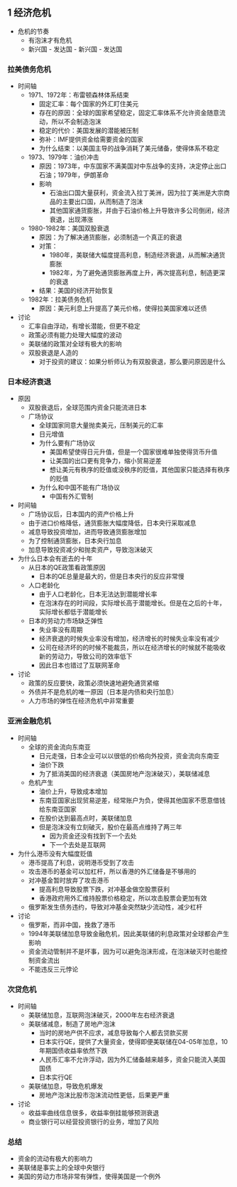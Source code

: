 ## 1 经济危机

- 危机的节奏
  - 有泡沫才有危机
  - 新兴国 - 发达国 - 新兴国 - 发达国

### 拉美债务危机

- 时间轴
  - 1971、1972年：布雷顿森林体系结束
    - 固定汇率：每个国家的外汇盯住美元
    - 存在的原因：全球的国家希望稳定，固定汇率体系不允许资金随意流动，所以不会制造泡沫
    - 稳定的代价：美国发展的潜能被压制
    - 弥补：IMF提供资金给需要资金的国家
    - 为什么结束：以美国主导的战争消耗了美元储备，使得体系不稳定
  - 1973、1979年：油价冲击
    - 原因：1973年，中东国家不满美国对中东战争的支持，决定停止出口石油；1979年，伊朗革命
    - 影响
      - 石油出口国大量获利，资金流入拉丁美洲，因为拉丁美洲是大宗商品的主要出口国，从而制造了泡沫
      - 其他国家通货膨胀，并由于石油价格上升导致许多公司倒闭，经济衰退，出现滞涨
  - 1980-1982年：美国双股衰退
    - 原因：为了解决通货膨胀，必须制造一个真正的衰退
    - 对策：
      - 1980年，美联储大幅度提高利息，制造经济衰退，从而解决通货膨胀
      - 1982年，为了避免通货膨胀再度上升，再次提高利息，制造更深的衰退
    - 结果：美国的经济开始恢复
  - 1982年：拉美债务危机
    - 原因：美元利息上升提高了美元价格，使得拉美国家难以还债
- 讨论
  - 汇率自由浮动，有增长潜能，但更不稳定
  - 政策必须有能力处理大幅度的波动
  - 美联储的政策对全球有极大的影响
  - 双股衰退是人造的
    - 对于投资的建议：如果分析师认为有双股衰退，那么要问原因是什么

### 日本经济衰退

- 原因
  - 双股衰退后，全球范围内资金只能流进日本
  - 广场协议
    - 全球国家同意大量抛卖美元，压制美元的汇率
    - 日元增值
    - 为什么要有广场协议
      - 美国希望使得日元升值，但是一个国家很难单独使得货币升值
      - 让美国的出口更有竞争力，缩小贸易逆差
      - 想让美元有秩序的贬值或没秩序的贬值，其他国家只能选择有秩序的贬值
    - 为什么和中国不能有广场协议
      - 中国有外汇管制
- 时间轴
  - 广场协议后，日本国内的资产价格上升
  - 由于进口价格降低，通货膨胀大幅度降低，日本央行采取减息
  - 减息导致投资增加，进而导致通货膨胀增加
  - 为了控制通货膨胀，日本央行加息
  - 加息导致投资减少和抛卖资产，导致泡沫破灭
- 为什么日本会有逝去的十年
  - 从日本的QE政策看政策原因
    - 日本的QE总量是最大的，但是日本央行的反应非常慢
  - 人口老龄化
    - 由于人口老龄化，日本无法达到潜能增长率
    - 在泡沫存在的时间段，实际增长高于潜能增长。但是在之后的十年，实际增长都低于潜能增长
  - 日本的劳动力市场缺乏弹性
    - 失业率没有周期
    - 经济衰退的时候失业率没有增加，经济增长的时候失业率没有减少
    - 公司在经济坏的的时候不能裁员，所以在经济增长的时候就不能吸收新的劳动力，导致公司的效率低下
    - 因此日本也错过了互联网革命
- 讨论
  - 政策的反应要快，政策必须快速地避免通货紧缩
  - 外债并不是危机的唯一原因（日本是内债和央行加息）
  - 人力市场的弹性在经济危机中非常重要

### 亚洲金融危机

- 时间轴
  - 全球的资金流向东南亚
    - 日元走强，日本企业可以以很低的价格向外投资，资金流向东南亚
    - 油价下跌
    - 为了抵消美国的经济衰退（美国房地产泡沫破灭），美联储减息
  - 危机产生
    - 油价上升，导致成本增加
    - 东南亚国家出现贸易逆差，经常账户为负，使得其他国家不愿意借钱给东南亚国家
    - 在股价达到最高点时，美联储加息
    - 但是泡沫没有立刻破灭，股价在最高点维持了两三年
      - 因为资金还没有找到下一个去处
      - 下一个去处是互联网
- 为什么港币没有大幅度贬值
  - 港币提高了利息，说明港币受到了攻击
  - 攻击港币的基金可以加杠杆，所以香港的外汇储备是不够用的
  - 对冲基金暂时放弃了攻击港币
    - 提高利息导致股票下跌，对冲基金做空股票获利
    - 香港政府用外汇维持股票价格稳定，所以攻击股票会更加有效
  - 俄罗斯发生债务违约，导致对冲基金突然缺少流动性，减少杠杆
- 讨论
  - 俄罗斯，而非中国，挽救了港币
  - 1994年美联储加息导致金融危机，因此美联储的利息政策对全球都会产生影响
  - 资金流动管制并不是坏事，因为可以避免泡沫形成，在泡沫破灭时也能控制资金流出
  - 不能违反三元悖论

### 次贷危机

- 时间轴
  - 美联储加息，互联网泡沫破灭，2000年左右经济衰退
  - 美联储减息，制造了房地产泡沫
    - 当时的房地产供不应求，减息导致每个人都去贷款买房
    - 日本实行QE，提供了大量资金，使得即便美联储在04-05年加息，10年期国债收益率依然下跌
    - 人民币汇率不允许浮动，因为外汇储备越来越多，资金只能流入美国国债
    - 日本实行QE
  - 美联储加息，导致危机爆发
    - 房地产泡沫比股市泡沫流动性更低，后果更严重
- 讨论
  - 收益率曲线信息很多，收益率倒挂能够预测衰退
  - 商业银行可以经营投资银行的业务，增加了风险

### 总结

- 资金的流动有极大的影响力
- 美联储是事实上的全球中央银行
- 美国的劳动力市场非常有弹性，使得美国是一个例外









